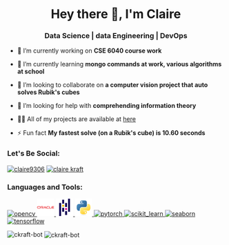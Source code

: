 <h1 align="center">Hey there 👋, I'm Claire</h1>
<h3 align="center">Data Science | data Engineering | DevOps</h3>



- 🔭 I’m currently working on **CSE 6040 course work**

- 🌱 I’m currently learning **mongo commands at work, various algorithms at school**

- 👯 I’m looking to collaborate on **a computer vision project that auto solves Rubik's cubes**

- 🤝 I’m looking for help with **comprehending information theory**
  
- 👨‍💻 All of my projects are available at [here](https://github.com/ckraft-bot?tab=repositories)

- ⚡ Fun fact **My fastest solve (on a Rubik's cube) is 10.60 seconds**

<h3 align="left">Let's Be Social:</h3>
<p align="left">
<a href="https://www.linkedin.com/in/claire9306/" target="blank"><img align="center" src="https://raw.githubusercontent.com/rahuldkjain/github-profile-readme-generator/master/src/images/icons/Social/linked-in-alt.svg" alt="claire9306" height="30" width="40" /></a>
<a href="https://www.youtube.com/channel/UCxZr1UPkwFrL3JjfxJDFTAg" target="blank"><img align="center" src="https://raw.githubusercontent.com/rahuldkjain/github-profile-readme-generator/master/src/images/icons/Social/youtube.svg" alt="claire kraft" height="30" width="40" /></a>
</p>

<h3 align="left">Languages and Tools:</h3>
<p align="left"> <a href="https://opencv.org/" target="_blank" rel="noreferrer"> <img src="https://www.vectorlogo.zone/logos/opencv/opencv-icon.svg" alt="opencv" width="40" height="40"/> </a> <a href="https://www.oracle.com/" target="_blank" rel="noreferrer"> <img src="https://raw.githubusercontent.com/devicons/devicon/master/icons/oracle/oracle-original.svg" alt="oracle" width="40" height="40"/> </a> <a href="https://pandas.pydata.org/" target="_blank" rel="noreferrer"> <img src="https://raw.githubusercontent.com/devicons/devicon/2ae2a900d2f041da66e950e4d48052658d850630/icons/pandas/pandas-original.svg" alt="pandas" width="40" height="40"/> </a> <a href="https://www.python.org" target="_blank" rel="noreferrer"> <img src="https://raw.githubusercontent.com/devicons/devicon/master/icons/python/python-original.svg" alt="python" width="40" height="40"/> </a> <a href="https://pytorch.org/" target="_blank" rel="noreferrer"> <img src="https://www.vectorlogo.zone/logos/pytorch/pytorch-icon.svg" alt="pytorch" width="40" height="40"/> </a> <a href="https://scikit-learn.org/" target="_blank" rel="noreferrer"> <img src="https://upload.wikimedia.org/wikipedia/commons/0/05/Scikit_learn_logo_small.svg" alt="scikit_learn" width="40" height="40"/> </a> <a href="https://seaborn.pydata.org/" target="_blank" rel="noreferrer"> <img src="https://seaborn.pydata.org/_images/logo-mark-lightbg.svg" alt="seaborn" width="40" height="40"/> </a> <a href="https://www.tensorflow.org" target="_blank" rel="noreferrer"> <img src="https://www.vectorlogo.zone/logos/tensorflow/tensorflow-icon.svg" alt="tensorflow" width="40" height="40"/> </a> </p>

<p><img align="left" src="https://github-readme-stats.vercel.app/api/top-langs?username=ckraft-bot&show_icons=true&locale=en&layout=compact" alt="ckraft-bot" /></p>

<p>&nbsp;<img align="center" src="https://github-readme-stats.vercel.app/api?username=ckraft-bot&show_icons=true&locale=en" alt="ckraft-bot" /></p>




